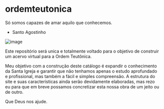 # ordemteutonica
Só somos capazes de amar aquilo que conhecemos.
- Santo Agostinho

![image](https://user-images.githubusercontent.com/91736880/202827963-f914bc4a-6a6d-4723-b49d-1c3801894894.png)

Este repositório será unica e totalmente voltado para o objetivo de construir um acervo virtual para a Ordem Teutônica.

Meu objetivo com a construção deste catálogo é expandir o conhecimento da Santa Igreja e garantir que não tenhamos apenas o estudo aprofundado e profissional, mas também a fácil e simples compreensão. A estrutura do site e suas características ainda serão devidamente elaboradas, mas rezo eu para que em breve possamos concretizar esta nossa obra de um jeito ou de outro.

Que Deus nos ajude.
